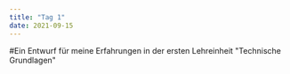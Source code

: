 ```yaml
---
title: "Tag 1"
date: 2021-09-15
---
```


#Ein Entwurf für meine Erfahrungen in der ersten Lehreinheit "Technische Grundlagen"

